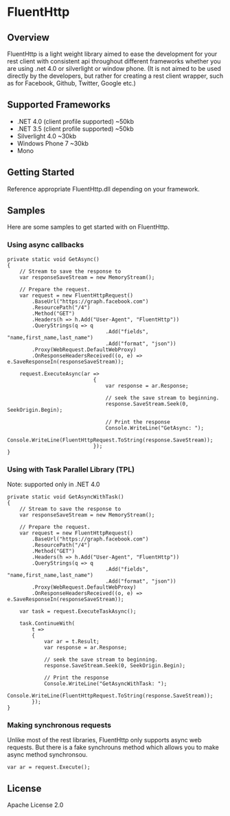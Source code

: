 # FluentHttp

## Overview
FluentHttp is a light weight library aimed to ease the development for your rest client with
consistent api throughout different frameworks whether you are using .net 4.0 or silverlight or
window phone. (It is not aimed to be used directly by the developers, but rather for creating 
a rest client wrapper, such as for Facebook, Github, Twitter, Google etc.)

## Supported Frameworks

* .NET 4.0 (client profile supported) ~50kb
* .NET 3.5 (client profile supported) ~50kb
* Silverlight 4.0  ~30kb
* Windows Phone 7  ~30kb
* Mono

## Getting Started
Reference appropriate FluentHttp.dll depending on your framework.

## Samples
Here are some samples to get started with on FluentHttp.

### Using async callbacks

	private static void GetAsync()
	{
		// Stream to save the response to
		var responseSaveStream = new MemoryStream();

		// Prepare the request.
		var request = new FluentHttpRequest()
			.BaseUrl("https://graph.facebook.com")
			.ResourcePath("/4")
			.Method("GET")
			.Headers(h => h.Add("User-Agent", "FluentHttp"))
			.QueryStrings(q => q
									.Add("fields", "name,first_name,last_name")
									.Add("format", "json"))
			.Proxy(WebRequest.DefaultWebProxy)
			.OnResponseHeadersReceived((o, e) => e.SaveResponseIn(responseSaveStream));

		request.ExecuteAsync(ar =>
                                {
                                    var response = ar.Response;

                                    // seek the save stream to beginning.
                                    response.SaveStream.Seek(0, SeekOrigin.Begin);

                                    // Print the response
                                    Console.WriteLine("GetAsync: ");
                                    Console.WriteLine(FluentHttpRequest.ToString(response.SaveStream));
                                });
	}

### Using with Task Parallel Library (TPL)
Note: supported only in .NET 4.0

	private static void GetAsyncWithTask()
	{
		// Stream to save the response to
		var responseSaveStream = new MemoryStream();

		// Prepare the request.
		var request = new FluentHttpRequest()
			.BaseUrl("https://graph.facebook.com")
			.ResourcePath("/4")
			.Method("GET")
			.Headers(h => h.Add("User-Agent", "FluentHttp"))
			.QueryStrings(q => q
									.Add("fields", "name,first_name,last_name")
									.Add("format", "json"))
			.Proxy(WebRequest.DefaultWebProxy)
			.OnResponseHeadersReceived((o, e) => e.SaveResponseIn(responseSaveStream));

		var task = request.ExecuteTaskAsync();

		task.ContinueWith(
			t =>
			{
				var ar = t.Result;
				var response = ar.Response;

				// seek the save stream to beginning.
				response.SaveStream.Seek(0, SeekOrigin.Begin);

				// Print the response
				Console.WriteLine("GetAsyncWithTask: ");
				Console.WriteLine(FluentHttpRequest.ToString(response.SaveStream));
			});
	}

### Making synchronous requests
Unlike most of the rest libraries, FluentHttp only supports async web requests. 
But there is a fake synchrouns method which allows you to make async method synchronsou.

    var ar = request.Execute();

## License
Apache License 2.0
